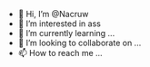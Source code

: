 - 👋 Hi, I’m @Nacruw
- 👀 I’m interested in ass
- 🌱 I’m currently learning ...
- 💞️ I’m looking to collaborate on ...
- 📫 How to reach me ...

<!---
Nacruw/Nacruw is a ✨ special ✨ repository because its `README.md` (this file) appears on your GitHub profile.
You can click the Preview link to take a look at your changes.
--->
